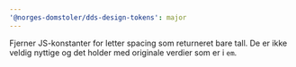 ```yaml
---
'@norges-domstoler/dds-design-tokens': major
---
```


Fjerner JS-konstanter for letter spacing som returneret bare tall. De er ikke veldig nyttige og det holder med originale verdier som er i `em`.
